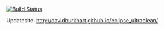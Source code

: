 [![Build Status](https://travis-ci.org/davidburkhart/eclipse_ultraclean.svg)](https://travis-ci.org/davidburkhart/eclipse_ultraclean)

Updatesite:
http://davidburkhart.github.io/eclipse_ultraclean/



